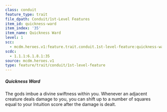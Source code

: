 ```yaml
---
class: conduit
feature_type: trait
file_dpath: Conduit/1st-Level Features
item_id: quickness-ward
item_index: '35'
item_name: Quickness Ward
level: 1
scc:
  - mcdm.heroes.v1:feature.trait.conduit.1st-level-feature:quickness-ward
scdc:
  - 1.1.1:6.1.8.1:35
source: mcdm.heroes.v1
type: feature/trait/conduit/1st-level-feature
---
```


##### Quickness Ward

The gods imbue a divine swiftness within you. Whenever an adjacent creature deals damage to you, you can shift up to a number of squares equal to your Intuition score after the damage is dealt.
